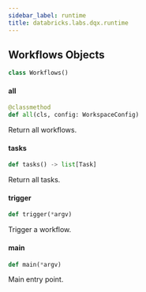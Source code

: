 ```yaml
---
sidebar_label: runtime
title: databricks.labs.dqx.runtime
---
```


## Workflows Objects

```python
class Workflows()
```

#### all

```python
@classmethod
def all(cls, config: WorkspaceConfig)
```

Return all workflows.

#### tasks

```python
def tasks() -> list[Task]
```

Return all tasks.

#### trigger

```python
def trigger(*argv)
```

Trigger a workflow.

#### main

```python
def main(*argv)
```

Main entry point.

